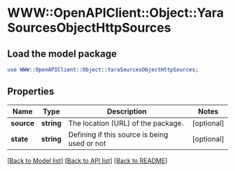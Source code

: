 # WWW::OpenAPIClient::Object::YaraSourcesObjectHttpSources

## Load the model package
```perl
use WWW::OpenAPIClient::Object::YaraSourcesObjectHttpSources;
```

## Properties
Name | Type | Description | Notes
------------ | ------------- | ------------- | -------------
**source** | **string** | The location (URL) of the package. | [optional] 
**state** | **string** | Defining if this source is being used or not | [optional] 

[[Back to Model list]](../README.md#documentation-for-models) [[Back to API list]](../README.md#documentation-for-api-endpoints) [[Back to README]](../README.md)


